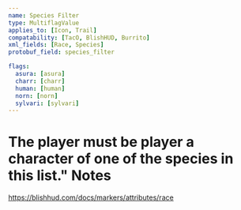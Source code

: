 ```yaml
---
name: Species Filter
type: MultiflagValue
applies_to: [Icon, Trail]
compatability: [TacO, BlishHUD, Burrito]
xml_fields: [Race, Species]
protobuf_field: species_filter

flags:
  asura: [asura]
  charr: [charr]
  human: [human]
  norn: [norn]
  sylvari: [sylvari]
---
```

The player must be player a character of one of the species in this list."
Notes
=====
https://blishhud.com/docs/markers/attributes/race